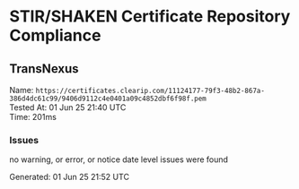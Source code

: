 # STIR/SHAKEN Certificate Repository Compliance

## TransNexus

Name: `https://certificates.clearip.com/11124177-79f3-48b2-867a-386d4dc61c99/9406d9112c4e0401a09c4852dbf6f98f.pem`\
Tested At: 01 Jun 25 21:40 UTC\
Time: 201ms

### Issues

no warning, or error, or notice date level issues were found

Generated: 01 Jun 25 21:52 UTC
